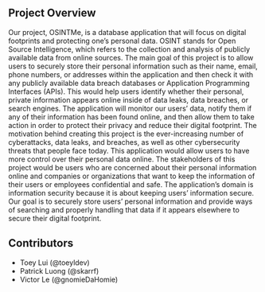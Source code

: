 ## Project Overview

Our project, OSINTMe, is a database application that will focus on digital footprints and protecting one’s personal data. OSINT stands for Open Source Intelligence, which refers to the collection and analysis of publicly available data from online sources. The main goal of this project is to allow users to securely store their personal information such as their name, email, phone numbers, or addresses within the application and then check it with any publicly available data breach databases or Application Programming Interfaces (APIs). This would help users identify whether their personal, private information appears online inside of data leaks, data breaches, or search engines. The application will monitor our users’ data, notify them if any of their information has been found online, and then allow them to take action in order to protect their privacy and reduce their digital footprint. The motivation behind creating this project is the ever-increasing number of cyberattacks, data leaks, and breaches, as well as other cybersecurity threats that people face today. This application would allow users to have more control over their personal data online. The stakeholders of this project would be users who are concerned about their personal information online and companies or organizations that want to keep the information of their users or employees confidential and safe. The application’s domain is information security because it is about keeping users’ information secure. Our goal is to securely store users’ personal information and provide ways of searching and properly handling that data if it appears elsewhere to secure their digital footprint.

## Contributors
- Toey Lui (@toeyldev)
- Patrick Luong (@skarrf)
- Victor Le (@gnomieDaHomie)
